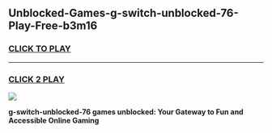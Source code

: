 
## Unblocked-Games-g-switch-unblocked-76-Play-Free-b3m16
<h3>
<a href="https://premium76.site?title=g-switch-unblocked-76&ref=12A">CLICK TO PLAY</a></h3>
<hr>

<h3>
<a href="https://premium76.site?title=g-switch-unblocked-76&ref=12A">CLICK 2 PLAY</a>
  
</h3>

<a href="https://premium76.site?title=g-switch-unblocked-76&ref=12A"><img src="https://clearcache.store/games.png"></a>


**g-switch-unblocked-76 games unblocked: Your Gateway to Fun and Accessible Online Gaming**
